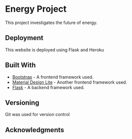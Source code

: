 # Energy Project

This project investigates the future of energy.



## Deployment

This website is deployed using Flask and Heroku

## Built With

* [Bootstrap]() - A frontend framework used.
* [Material Design Lite]() - Another frontend framework used.
* [Flask]() - A backend framework used.


## Versioning

Git was used for version control 



## Acknowledgments


